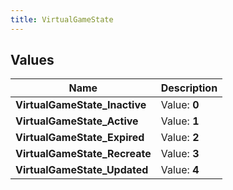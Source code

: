 ```yaml
---
title: VirtualGameState
---
```


## Values
| Name | Description |
| ---- | ----------- |
| **VirtualGameState_Inactive** | Value: **0** |
| **VirtualGameState_Active** | Value: **1** |
| **VirtualGameState_Expired** | Value: **2** |
| **VirtualGameState_Recreate** | Value: **3** |
| **VirtualGameState_Updated** | Value: **4** |

